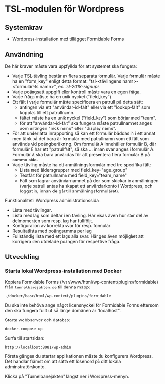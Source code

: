 # TSL-modulen för Wordpress

## Systemkrav

- Wordpress-installation med tillägget Formidable Forms

## Användning

De här kraven måste vara uppfyllda för att systemet ska fungera:

- Varje TSL-tävling består av flera separata formulär. Varje formulär måste 
  ha en "form_key" enligt detta format: "tsl-<tävlingens namn>-<formulärets namn>", 
  ex. _tsl-2018-signups_.
- Varje poängsatt uppgift eller kontroll måste vara en egen fråga.
- Varje fråga måste ha en unik nyckel ("field_key")
- Ett fält i varje formulär måste specificera en patrull på detta sätt:
    - antingen via ett "användar-id-fält" eller via ett "lookup-fält" som kopplas 
    till ett patrullnamn.
    - fältet måste ha en unik nyckel ("field_key") som börjar med "team".
    - för att "användar-id-fält" ska fungera måste patrullnamnet anges som antingen "nick name" eller "display name".
- För att underlätta inrapporting så kan ett formulär bäddas in i ett annat men
  tänk på det bara är formulär med patrullnamn som ett fält som används vid
  poängberäkning. Om formulär A innehåller formulär B, där formulär B har ett 
  "patrullfält", så ska ... innan svar anges i formulär A. Formulär A ska bara 
  användas för att presentera flera formulär B på samma sida.
- Varje tävling måste ha ett anmälningsformulär med tre specifika fält:
  - Lista med åldersgrupper med field_key="age_group"
  - Textfält för patrullnamn med field_key="team_name"
  - Fält som lagrar användarnamnet på den som skickar in anmälningen (varje patrull antas ha 
    skapat ett användarkonto i Wordpress, och loggat in, innan de går till anmälningsformuläret).

Funktionalitet i Wordpress administrationssida:

- Lista med tävlingar.
- Lista med lag som deltar i en tävling. Här visas även hur stor del av delmomenten som resp. lag har fullföljt.
- Konfiguration av korrekta svar för resp. formulär
- Resultatlista med poängsumma per lag
- Fullständig lista med ett lags alla svar. Här ges även möjlighet att korrigera den utdelade poängen för respektive fråga.
  
## Utveckling

### Starta lokal Wordpress-installation med Docker

Kopiera Formidable Forms (/var/www/html/wp-content/plugins/formidable) från ```tunnelbanejakten.se``` till denna mapp:

    ./docker/base/html/wp-content/plugins/formidable

Du ska inte behöva ange något licensnyckel för Formidable Forms eftersom den ska fungera 
fullt ut så länge domänen är "localhost".

Starta webbserver och databas:

    docker-compose up
    
Surfa till startsidan:
    
    http://localhost:8081/wp-admin
    
Första gången du startar applikationen måste du konfigurera Wordpress. Det handlar främst om att 
sätta ett lösenord på ditt lokala adminstratörskonto.

Klicka på "Tunnelbanejakten" längst ner i Wordpress-menyn.